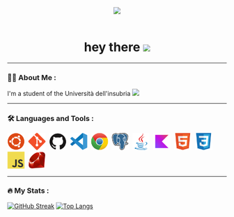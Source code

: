 <div id="header" align="center">
  <img src="https://media.giphy.com/media/M9gbBd9nbDrOTu1Mqx/giphy.gif" width="100"/>
</div>
<div align="center">
  <img src="https://komarev.com/ghpvc/?username=scolombo30&style=flat-square&color=blue" alt=""/>
  <h1>
  hey there
  <img src="https://media.giphy.com/media/hvRJCLFzcasrR4ia7z/giphy.gif" width="30px"/>
</h1>
</div>

---

### :technologist: About Me :

I'm a student of the Università dell'insubria <img src="https://www.eco.uninsubria.it/site/wp-content/uploads/2015/02/sigillo_base_2500x2500.png" width=30px/>

---

### :hammer_and_wrench: Languages and Tools :
<div>
  <img src="https://github.com/devicons/devicon/blob/master/icons/ubuntu/ubuntu-plain.svg" width="40" height="40"/>&nbsp;
  <img src="https://github.com/devicons/devicon/blob/master/icons/git/git-original.svg" width="40" height="40"/>&nbsp;
  <img src="https://github.com/devicons/devicon/blob/master/icons/github/github-original.svg" width="40" height="40"/>&nbsp;
  <img src="https://github.com/devicons/devicon/blob/master/icons/vscode/vscode-original.svg" width="40" height="40"/>&nbsp;
  <img src="https://github.com/devicons/devicon/blob/master/icons/chrome/chrome-original.svg" width="40" height="40"/>&nbsp;
  <img src="https://github.com/devicons/devicon/blob/master/icons/postgresql/postgresql-original.svg" width="40" height="40"/>&nbsp;
  <img src="https://github.com/devicons/devicon/blob/master/icons/java/java-original.svg" width="40" height="40"/>&nbsp;
  <img src="https://github.com/devicons/devicon/blob/master/icons/kotlin/kotlin-original.svg" width="40" height="40"/>&nbsp;
  <img src="https://github.com/devicons/devicon/blob/master/icons/html5/html5-original.svg" width="40" height="40"/>&nbsp;
  <img src="https://github.com/devicons/devicon/blob/master/icons/css3/css3-original.svg" width="40" height="40"/>&nbsp;
  <img src="https://github.com/devicons/devicon/blob/master/icons/javascript/javascript-original.svg" width="40" height="40"/>&nbsp;
  <img src="https://github.com/devicons/devicon/blob/master/icons/ruby/ruby-original.svg" width="40" height="40"/>&nbsp;
  <!-- <img src="https://github.com/devicons/devicon/blob/master/icons/rspec/rspec-original.svg" width="40" height="40"/>&nbsp; -->
  <!-- <img src="https://github.com/devicons/devicon/blob/master/icons/rails/rails-original.svg" width="40" height="40"/>&nbsp; -->
</div>

---

### :fire: My Stats :
[![GitHub Streak](http://github-readme-streak-stats.herokuapp.com?user=scolombo30&theme=dark&background=000000)](https://git.io/streak-stats)
[![Top Langs](https://github-readme-stats.vercel.app/api/top-langs/?username=scolombo30&layout=compact&theme=vision-friendly-dark)](https://github.com/anuraghazra/github-readme-stats)
